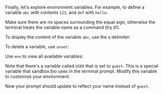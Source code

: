 <script>
import Execute from "components/Execute.svelte";
</script>

Finally, let's explore environment variables. For example, to define a variable `abc` with contents `123`, and `def` with `hello`:

<Execute command="abc=123" />

<Execute command="def=hello" />

Make sure there are no spaces surrounding the equal sign, otherwise the terminal treats the variable name as a command (try it!).

To display the content of the variable `abc`, use the `$` delimiter:

<Execute command="echo $abc" />

To delete a variable, use `unset`:

<Execute command="unset abc" />

Use `env` to view all available variables:

<Execute command="env" />

Note that there's a variable called `USER` that is set to `guest`. This is a special variable that sandbox.bio uses in the terminal prompt. Modify this variable to customize your environment:

<Execute command="USER=yourNameGoesHere" />

Now your prompt should update to reflect your name instead of `guest`.
